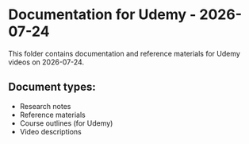 # Documentation for Udemy - 2026-07-24

This folder contains documentation and reference materials for Udemy videos on 2026-07-24.

## Document types:
- Research notes
- Reference materials
- Course outlines (for Udemy)
- Video descriptions
